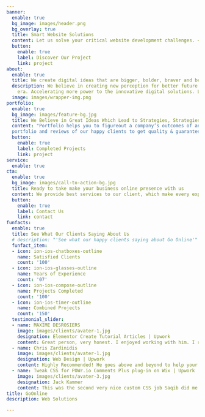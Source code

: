 ```yaml
---
banner:
  enable: true
  bg_image: images/header.png
  bg_overlay: true
  title: Smart Website Solutions
  content: Let us solve your critical website development challenges. <br/> We love clean design and advanced digital solutions for our loyal clients which gives them freedom to focus on their business growth.
  button:
    enable: true
    label: Discover Our Project
    link: project
about:
  enable: true
  title: We create digital ideas that are bigger, bolder, braver and betters
  description: We believe in creating new perception for better future & revolutionary 
    era. Accelerating more power to the innovative digital solutions. Learning, experimentation and innovation are the keys to providing the best available services to our clients.<br/> <br/>Adapting market trends and sharping for future prospects, our core values are what drive us forward in every project we take up.
  image: images/wrapper-img.png
portfolio:
  enable: true
  bg_image: images/feature-bg.jpg
  title: We Believe in Great Ideas Which Lead to Strategies, Strategies Lead to Actions, and Actions Lead to Success
  content: "Portfolio helps you to figureout a company’s outcomes of any services. Checkout the 
  portfolio and reviews of our happy clients to get quality & guaranteed services."
  button:
    enable: true
    label: Completed Projects
    link: project
service:
  enable: true
cta:
  enable: true
  bg_image: images/call-to-action-bg.jpg
  title: Ready to take make your business online presence with us
  content: We provide best services to our client, which make every experience memorable.
  button:
    enable: true
    label: Contact Us
    link: contact
funfacts:
  enable: true
  title: See What Our Clients Saying About Us
  # description: "'See what our happy clients saying about Go Online'"
  funfact_item:
  - icon: ion-ios-chatboxes-outline
    name: Satisfied Clients
    count: '100'
  - icon: ion-ios-glasses-outline
    name: Years of Experience
    count: '07'
  - icon: ion-ios-compose-outline
    name: Projects Completed
    count: '100'
  - icon: ion-ios-timer-outline
    name: Combined Projects
    count: '150'
  testimonial_slider:
  - name: MAXIME DESROSIERS
    image: images/clients/avater-1.jpg
    designation: Elementor Create Tutorial Articles | Upwork
    content: Great person, very honest. I enjoyed working with him. I recommend him for Elementor work!
  - name: Chris Zardinidis
    image: images/clients/avater-1.jpg
    designation: Web Design | Upwork
    content: Highly Recommended! He goes above and beyond to help your ideas become a reality! He's very meticulous and does not rest until project is completed. Always goes above and beyond!
  - name: Tweak CSS for POWr.io Comments Plus plug-in on Wix | Upwork
    image: images/clients/avater-3.jpg
    designation: Jack Kammer
    content: This was the second very nice custom CSS job Saqib did me on a POWr.io plug-in I use on my Wix-hosted website.
title: GoOnline
description: Web Solutions

---
```


